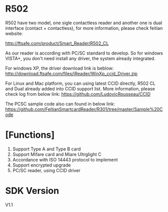 R502
======

R502 have two model, one sigle contactless reader and another one is dual interface (contact + contactless), for more information, please check feitian website:

http://ftsafe.com/product/Smart_Reader/R502_CL

As our reader is according with PC/SC standard to develop.
So for windows VISTA+, you don't need install any driver, the system already integrated.


For windows XP, the driver download link is beblow:
http://download.ftsafe.com/files/iReader/WinXp_ccid_Driver.zip


For Linux and Mac platform, you can using latest CCID directly, R502 CL and Dual already added into CCID support list.
More information, please check log from below link:
https://github.com/LudovicRousseau/CCID 



The PCSC sample code also can found in below link:
https://github.com/FeitianSmartcardReader/R301/tree/master/Sample%20Code

[Functions]
==
1. Support Type A and Type B card
2. Support Mifare card and Miare Ultrglight C
3. Accordance with ISO 14443 protocol to implement
4. Support encrypted upgrade
5. PC/SC reader, using CCID driver

SDK Version
==
V1.1
